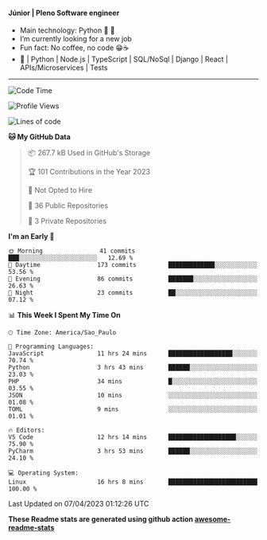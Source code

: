 #### Júnior | Pleno Software engineer 

- Main technology: Python 🐍 💖
- I’m currently looking for a new job
- Fun fact: No coffee, no code 😁☕
- 📖 | Python | Node.js | TypeScript | SQL/NoSql | Django | React | APIs/Microservices | Tests 
---
<!--START_SECTION:waka-->
![Code Time](http://img.shields.io/badge/Code%20Time-676%20hrs%2037%20mins-blue)

![Profile Views](http://img.shields.io/badge/Profile%20Views-0-blue)

![Lines of code](https://img.shields.io/badge/From%20Hello%20World%20I%27ve%20Written-10.6%20million%20lines%20of%20code-blue)

**🐱 My GitHub Data** 

> 📦 267.7 kB Used in GitHub's Storage 
 > 
> 🏆 101 Contributions in the Year 2023
 > 
> 🚫 Not Opted to Hire
 > 
> 📜 36 Public Repositories 
 > 
> 🔑 3 Private Repositories 
 > 
**I'm an Early 🐤** 

```text
🌞 Morning                41 commits          ███░░░░░░░░░░░░░░░░░░░░░░   12.69 % 
🌆 Daytime                173 commits         █████████████░░░░░░░░░░░░   53.56 % 
🌃 Evening                86 commits          ███████░░░░░░░░░░░░░░░░░░   26.63 % 
🌙 Night                  23 commits          ██░░░░░░░░░░░░░░░░░░░░░░░   07.12 % 
```


📊 **This Week I Spent My Time On** 

```text
🕑︎ Time Zone: America/Sao_Paulo

💬 Programming Languages: 
JavaScript               11 hrs 24 mins      ██████████████████░░░░░░░   70.74 % 
Python                   3 hrs 43 mins       ██████░░░░░░░░░░░░░░░░░░░   23.03 % 
PHP                      34 mins             █░░░░░░░░░░░░░░░░░░░░░░░░   03.55 % 
JSON                     10 mins             ░░░░░░░░░░░░░░░░░░░░░░░░░   01.08 % 
TOML                     9 mins              ░░░░░░░░░░░░░░░░░░░░░░░░░   01.01 % 

🔥 Editors: 
VS Code                  12 hrs 14 mins      ███████████████████░░░░░░   75.90 % 
PyCharm                  3 hrs 53 mins       ██████░░░░░░░░░░░░░░░░░░░   24.10 % 

💻 Operating System: 
Linux                    16 hrs 8 mins       █████████████████████████   100.00 % 
```


 Last Updated on 07/04/2023 01:12:26 UTC
<!--END_SECTION:waka-->

**These Readme stats are generated using github action [awesome-readme-stats](https://github.com/anmol098/waka-readme-stats)**

